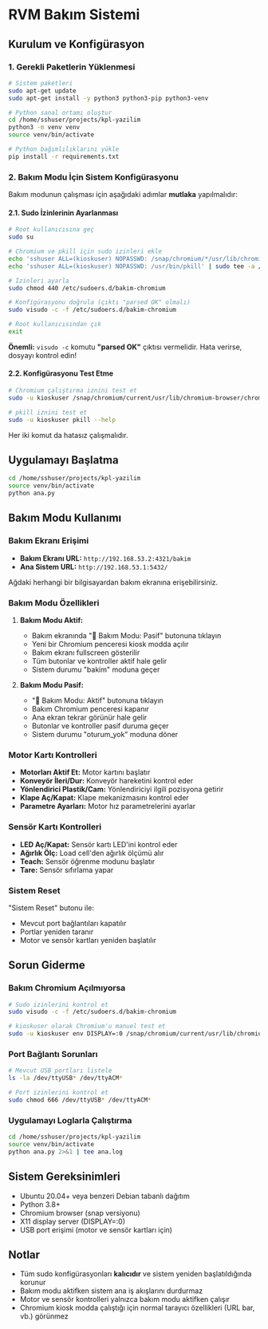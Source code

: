 # RVM Bakım Sistemi

## Kurulum ve Konfigürasyon

### 1. Gerekli Paketlerin Yüklenmesi

```bash
# Sistem paketleri
sudo apt-get update
sudo apt-get install -y python3 python3-pip python3-venv

# Python sanal ortamı oluştur
cd /home/sshuser/projects/kpl-yazilim
python3 -m venv venv
source venv/bin/activate

# Python bağımlılıklarını yükle
pip install -r requirements.txt
```

### 2. Bakım Modu İçin Sistem Konfigürasyonu

Bakım modunun çalışması için aşağıdaki adımlar **mutlaka** yapılmalıdır:

#### 2.1. Sudo İzinlerinin Ayarlanması

```bash
# Root kullanıcısına geç
sudo su

# Chromium ve pkill için sudo izinleri ekle
echo 'sshuser ALL=(kioskuser) NOPASSWD: /snap/chromium/*/usr/lib/chromium-browser/chrome' | sudo tee /etc/sudoers.d/bakim-chromium > /dev/null
echo 'sshuser ALL=(kioskuser) NOPASSWD: /usr/bin/pkill' | sudo tee -a /etc/sudoers.d/bakim-chromium > /dev/null

# İzinleri ayarla
sudo chmod 440 /etc/sudoers.d/bakim-chromium

# Konfigürasyonu doğrula (çıktı "parsed OK" olmalı)
sudo visudo -c -f /etc/sudoers.d/bakim-chromium

# Root kullanıcısından çık
exit
```

**Önemli:** `visudo -c` komutu **"parsed OK"** çıktısı vermelidir. Hata verirse, dosyayı kontrol edin!

#### 2.2. Konfigürasyonu Test Etme

```bash
# Chromium çalıştırma iznini test et
sudo -u kioskuser /snap/chromium/current/usr/lib/chromium-browser/chrome --version

# pkill iznini test et
sudo -u kioskuser pkill --help
```

Her iki komut da hatasız çalışmalıdır.

## Uygulamayı Başlatma

```bash
cd /home/sshuser/projects/kpl-yazilim
source venv/bin/activate
python ana.py
```

## Bakım Modu Kullanımı

### Bakım Ekranı Erişimi

- **Bakım Ekranı URL:** `http://192.168.53.2:4321/bakim`
- **Ana Sistem URL:** `http://192.168.53.1:5432/`

Ağdaki herhangi bir bilgisayardan bakım ekranına erişebilirsiniz.

### Bakım Modu Özellikleri

1. **Bakım Modu Aktif:**
   - Bakım ekranında "🔧 Bakım Modu: Pasif" butonuna tıklayın
   - Yeni bir Chromium penceresi kiosk modda açılır
   - Bakım ekranı fullscreen gösterilir
   - Tüm butonlar ve kontroller aktif hale gelir
   - Sistem durumu "bakim" moduna geçer

2. **Bakım Modu Pasif:**
   - "🔧 Bakım Modu: Aktif" butonuna tıklayın
   - Bakım Chromium penceresi kapanır
   - Ana ekran tekrar görünür hale gelir
   - Butonlar ve kontroller pasif duruma geçer
   - Sistem durumu "oturum_yok" moduna döner

### Motor Kartı Kontrolleri

- **Motorları Aktif Et:** Motor kartını başlatır
- **Konveyör İleri/Dur:** Konveyör hareketini kontrol eder
- **Yönlendirici Plastik/Cam:** Yönlendiriciyi ilgili pozisyona getirir
- **Klape Aç/Kapat:** Klape mekanizmasını kontrol eder
- **Parametre Ayarları:** Motor hız parametrelerini ayarlar

### Sensör Kartı Kontrolleri

- **LED Aç/Kapat:** Sensör kartı LED'ini kontrol eder
- **Ağırlık Ölç:** Load cell'den ağırlık ölçümü alır
- **Teach:** Sensör öğrenme modunu başlatır
- **Tare:** Sensör sıfırlama yapar

### Sistem Reset

"Sistem Reset" butonu ile:
- Mevcut port bağlantıları kapatılır
- Portlar yeniden taranır
- Motor ve sensör kartları yeniden başlatılır

## Sorun Giderme

### Bakım Chromium Açılmıyorsa

```bash
# Sudo izinlerini kontrol et
sudo visudo -c -f /etc/sudoers.d/bakim-chromium

# kioskuser olarak Chromium'u manuel test et
sudo -u kioskuser env DISPLAY=:0 /snap/chromium/current/usr/lib/chromium-browser/chrome --version
```

### Port Bağlantı Sorunları

```bash
# Mevcut USB portları listele
ls -la /dev/ttyUSB* /dev/ttyACM*

# Port izinlerini kontrol et
sudo chmod 666 /dev/ttyUSB* /dev/ttyACM*
```

### Uygulamayı Loglarla Çalıştırma

```bash
cd /home/sshuser/projects/kpl-yazilim
source venv/bin/activate
python ana.py 2>&1 | tee ana.log
```

## Sistem Gereksinimleri

- Ubuntu 20.04+ veya benzeri Debian tabanlı dağıtım
- Python 3.8+
- Chromium browser (snap versiyonu)
- X11 display server (DISPLAY=:0)
- USB port erişimi (motor ve sensör kartları için)

## Notlar

- Tüm sudo konfigürasyonları **kalıcıdır** ve sistem yeniden başlatıldığında korunur
- Bakım modu aktifken sistem ana iş akışlarını durdurmaz
- Motor ve sensör kontrolleri yalnızca bakım modu aktifken çalışır
- Chromium kiosk modda çalıştığı için normal tarayıcı özellikleri (URL bar, vb.) görünmez
